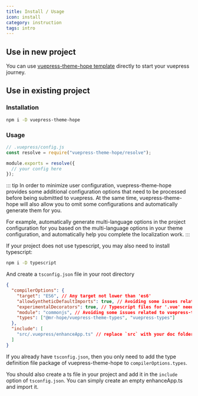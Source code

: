 ```yaml
---
title: Install / Usage
icon: install
category: instruction
tags: intro
---
```


## Use in new project

You can use [vuepress-theme-hope template](https://github.com/Mister-Hope/vuepress-theme-hope-template) directly to start your vuepress journey.

## Use in existing project

### Installation

```bash
npm i -D vuepress-theme-hope
```

### Usage

```js
// .vuepress/config.js
const resolve = require("vuepress-theme-hope/resolve");

module.exports = resolve({
  // your config here
});
```

::: tip
In order to minimize user configuration, vuepress-theme-hope provides some additional configuration options that need to be processed before being submitted to vuepress. At the same time, vuepress-theme-hope will also allow you to omit some configurations and automatically generate them for you.

For example, automatically generate multi-language options in the project configuration for you based on the multi-language options in your theme configuration, and automatically help you complete the localization work.
:::

If your project does not use typescript, you may also need to install typescript:

```bash
npm i -D typescript
```

And create a `tsconfig.json` file in your root directory

```json
{
  "compilerOptions": {
    "target": "ES6", // Any target not lower than 'es6'
    "allowSyntheticDefaultImports": true, // Avoiding some issues related to vuepress-types
    "experimentalDecorators": true, // Typescript files for '.vue' needs this option
    "module": "commonjs", // Avoiding some issues related to vuepress-types
    "types": ["@mr-hope/vuepress-theme-types", "vuepress-types"]
  },
  "include": [
    "src/.vuepress/enhanceApp.ts" // replace `src` with your doc folder
  ]
}
```

If you already have `tsconfig.json`, then you only need to add the type definition file package of vuepress-theme-hope to `compilerOptions.types`.

You should also create a ts file in your project and add it in the `include` option of `tsconfig.json`. You can simply create an empty enhanceApp.ts and import it.
